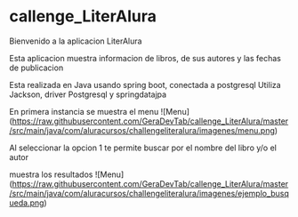 # callenge_LiterAlura
Bienvenido a la aplicacion LiterAlura

Esta aplicacion muestra informacion de libros, de sus autores y las fechas de publicacion

Esta realizada en Java usando spring boot, conectada a postgresql
Utiliza Jackson, driver Postgresql y springdatajpa

En primera instancia se muestra el menu
<span>![</span><span>Menu</span><span>]</span><span>(</span><span>https://raw.githubusercontent.com/GeraDevTab/callenge_LiterAlura/master/src/main/java/com/aluracursos/challengeliteralura/imagenes/menu.png</span><span>)</span>

Al seleccionar la opcion 1 te permite buscar por el nombre del libro y/o el autor

muestra los resultados
<span>![</span><span>Menu</span><span>]</span><span>(</span><span>https://raw.githubusercontent.com/GeraDevTab/callenge_LiterAlura/master/src/main/java/com/aluracursos/challengeliteralura/imagenes/ejemplo_busqueda.png</span><span>)</span>


